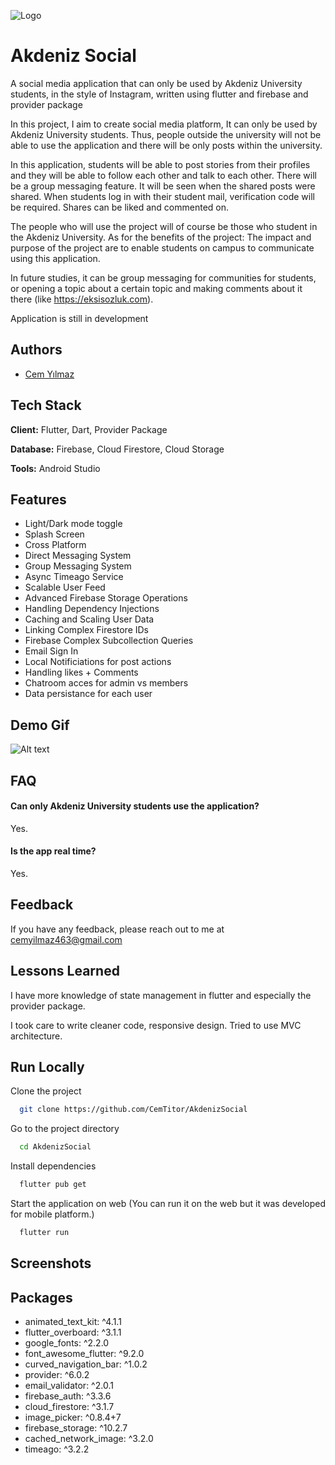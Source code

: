 ![Logo](https://seeklogo.com/images/A/akdeniz-universitesi-logo-B017290F9B-seeklogo.com.png)


# Akdeniz Social




A social media application that can only be used by Akdeniz University students, in the style of Instagram, written using flutter and firebase and provider package


In this project, I aim to create social media platform, It can only be used by Akdeniz University students. Thus, people outside the university will not be able to use the application and there will be only posts within the university. 

In this application, students will be able to post stories from their profiles and they will be able to follow each other and talk to each other. There will be a group messaging feature. It will be seen when the shared posts were shared. When students log in with their student mail, verification code will be required. Shares can be liked and commented on.




The people who will use the project will of course be those who student in the Akdeniz University. As for the benefits of the project:
The impact and purpose of the project are to enable students on campus to communicate using this application.

In future studies, it can be group messaging for communities for students, or opening a topic about a certain topic and making comments about it there (like https://eksisozluk.com).


Application is still in development
## Authors

- [Cem Yılmaz](https://github.com/CemTitor)


## Tech Stack

**Client:** Flutter, Dart, Provider Package

**Database:** Firebase, Cloud Firestore, Cloud Storage

**Tools:** Android Studio


## Features

- Light/Dark mode toggle
- Splash Screen
- Cross Platform
-	Direct Messaging System
-	Group Messaging System
-	Async Timeago Service
-	Scalable User Feed
-	Advanced Firebase Storage Operations
-	Handling Dependency Injections
-	Caching and Scaling User Data
-	Linking Complex Firestore IDs
-	Firebase Complex Subcollection Queries
-	Email Sign In
-	Local Notificiations for post actions
-	Handling likes + Comments
-	Chatroom acces for admin vs members
-	Data persistance for each user



## Demo Gif

![Alt text](https://github.com/CemTitor/AkdenizSocial/blob/master/gif_20220303_161241.gif)


## FAQ

#### Can only Akdeniz University students use the application?

Yes.

#### Is the app real time?

Yes.


## Feedback

If you have any feedback, please reach out to me at cemyilmaz463@gmail.com


## Lessons Learned


I have more knowledge of state management in flutter and especially the provider package.

I took care to write cleaner code, responsive design. 
Tried to use MVC architecture.


## Run Locally

Clone the project

```bash
  git clone https://github.com/CemTitor/AkdenizSocial
```

Go to the project directory

```bash
  cd AkdenizSocial
```

Install dependencies

```bash
  flutter pub get
```

Start the application on web 
(You can run it on the web but it was developed for mobile platform.)

```bash
  flutter run
```


## Screenshots



## Packages

- animated_text_kit: ^4.1.1
- flutter_overboard: ^3.1.1
-  google_fonts: ^2.2.0
-  font_awesome_flutter: ^9.2.0
-  curved_navigation_bar: ^1.0.2
-  provider: ^6.0.2
-  email_validator: ^2.0.1
-  firebase_auth: ^3.3.6
-  cloud_firestore: ^3.1.7
-  image_picker: ^0.8.4+7
-  firebase_storage: ^10.2.7
- cached_network_image: ^3.2.0
-  timeago: ^3.2.2
  


